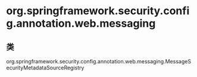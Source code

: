 # org.springframework.security.config.annotation.web.messaging

## 类

org.springframework.security.config.annotation.web.messaging.MessageSecurityMetadataSourceRegistry




